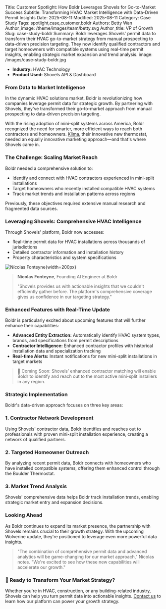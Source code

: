 Title: Customer Spotlight: How Boldr Leverages Shovels for Go-to-Market Success
Subtitle: Transforming HVAC Market Intelligence with Data-Driven Permit Insights
Date: 2025-08-11
Modified: 2025-08-11
Category: Case Study
Tags: spotlight,case,customer,boldr
Authors: Betty Wan
Author_image: /theme/images/team/betty.svg
Author_title: VP of Growth
Slug: case-study-boldr
Summary: Boldr leverages Shovels' permit data to transform their HVAC go-to-market strategy from manual prospecting to data-driven precision targeting. They now identify qualified contractors and target homeowners with compatible systems using real-time permit insights, enabling strategic market expansion and trend analysis.
image: /images/case-study-boldr.jpg

* **Industry:** HVAC Technology
* **Product Used:** Shovels API & Dashboard


### From Data to Market Intelligence

In the dynamic HVAC solutions market, Boldr is revolutionizing how companies leverage permit data for strategic growth. By partnering with Shovels, they've transformed their go-to-market approach from manual prospecting to data-driven precision targeting.

With the rising adoption of mini-split systems across America, Boldr recognized the need for smarter, more efficient ways to reach both contractors and homeowners. [Klima](https://shopboldr.com/products/klima), their innovative new thermostat, needed an equally innovative marketing approach—and that's where Shovels came in.

### The Challenge: Scaling Market Reach
Boldr needed a comprehensive solution to:

- Identify and connect with HVAC contractors experienced in mini-split installations
- Target homeowners who recently installed compatible HVAC systems
- Track market trends and installation patterns across regions

Previously, these objectives required extensive manual research and fragmented data sources.

### Leveraging Shovels: Comprehensive HVAC Intelligence
Through Shovels' platform, Boldr now accesses:

- Real-time permit data for HVAC installations across thousands of jurisdictions
- Detailed contractor information and installation history
- Property characteristics and system specifications

![Nícolas Fonteyne]({static}/images/case-nicolas-boldr.jpg){width=200px}

> **Nícolas Fonteyne**, Founding AI Engineer at Boldr
> 
> "Shovels provides us with actionable insights that we couldn't efficiently gather before. The platform's comprehensive coverage gives us confidence in our targeting strategy."

### Enhanced Features with Real-Time Update
Boldr is particularly excited about upcoming features that will further enhance their capabilities:

* **Advanced Entity Extraction:** Automatically identify HVAC system types, brands, and specifications from permit descriptions
* **Contractor Intelligence:** Enhanced contractor profiles with historical installation data and specialization tracking
* **Real-time Alerts:** Instant notifications for new mini-split installations in target markets

> 📌 Coming Soon: Shovels’ enhanced contractor matching will enable Boldr to identify and reach out to the most active mini-split installers in any region.


### Strategic Implementation
Boldr's data-driven approach focuses on three key areas:

### 1. **Contractor Network Development**

Using Shovels' contractor data, Boldr identifies and reaches out to professionals with proven mini-split installation experience, creating a network of qualified partners.

### 2. **Targeted Homeowner Outreach**

By analyzing recent permit data, Boldr connects with homeowners who have installed compatible systems, offering them enhanced control through the Boulder Thermostat.

### 3. **Market Trend Analysis**

Shovels' comprehensive data helps Boldr track installation trends, enabling strategic market entry and expansion decisions.


### Looking Ahead
As Boldr continues to expand its market presence, the partnership with Shovels remains crucial to their growth strategy. With the upcoming Wolverine update, they're positioned to leverage even more powerful data insights.

> "The combination of comprehensive permit data and advanced analytics will be game-changing for our market approach," Nícolas notes. "We're excited to see how these new capabilities will accelerate our growth."

### 📣 Ready to Transform Your Market Strategy?

Whether you're in HVAC, construction, or any building-related industry, Shovels can help you turn permit data into actionable insights. [Contact us](https://www.shovels.ai/contact) to learn how our platform can power your growth strategy.